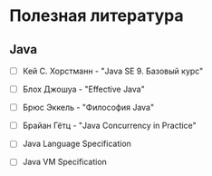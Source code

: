 # Полезная литература

## Java

-[ ] Кей С. Хорстманн - "Java SE 9. Базовый курс"
-[ ] Блох Джошуа - "Effective Java"
-[ ] Брюс Эккель - "Философия Java"
-[ ] Брайан Гётц - "Java Concurrency in Practice"
-[ ] Java Language Specification
-[ ] Java VM Specification
 